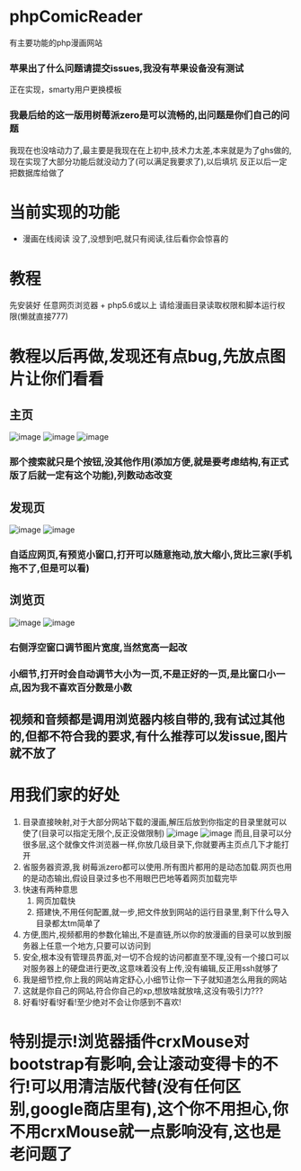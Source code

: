 # phpComicReader

有主要功能的php漫画网站

### 苹果出了什么问题请提交issues,我没有苹果设备没有测试

正在实现，smarty用户更换模板

### 我最后给的这一版用树莓派zero是可以流畅的,出问题是你们自己的问题

我现在也没啥动力了,最主要是我现在在上初中,技术力太差,本来就是为了ghs做的,现在实现了大部分功能后就没动力了(可以满足我要求了),以后填坑
反正以后一定把数据库给做了

# 当前实现的功能

- 漫画在线阅读
没了,没想到吧,就只有阅读,往后看你会惊喜的

# 教程

先安装好 任意网页浏览器 + php5.6或以上 请给漫画目录读取权限和脚本运行权限(懒就直接777)

# 教程以后再做,发现还有点bug,先放点图片让你们看看

## 主页
![image](https://user-images.githubusercontent.com/47025714/183654336-c8d7576e-3361-4d81-a0c1-187e39d428e8.png)
![image](https://user-images.githubusercontent.com/47025714/183644040-37c45c61-dd95-4ba7-8c7a-3f9f29570d67.png)
![image](https://user-images.githubusercontent.com/47025714/183645305-2dacd3d6-dc46-484e-b179-b33dbcce8f1b.png)
### 那个搜索就只是个按钮,没其他作用(添加方便,就是要考虑结构,有正式版了后就一定有这个功能),列数动态改变

## 发现页
![image](https://user-images.githubusercontent.com/47025714/183644262-a84f5f3f-521a-48f4-9413-024800f5235f.png)
![image](https://user-images.githubusercontent.com/47025714/183644596-3360888f-0af1-4c9c-9ed1-8ee90913a77f.png)
### 自适应网页,有预览小窗口,打开可以随意拖动,放大缩小,货比三家(手机拖不了,但是可以看)

## 浏览页
![image](https://user-images.githubusercontent.com/47025714/183644869-5cdd6689-9637-4f00-9ab1-530110a3ce49.png)
![image](https://user-images.githubusercontent.com/47025714/183645007-af26aff2-e90c-4dce-9764-d594af15c7a5.png)
### 右侧浮空窗口调节图片宽度,当然宽高一起改
### 小细节,打开时会自动调节大小为一页,不是正好的一页,是比窗口小一点,因为我不喜欢百分数是小数

## 视频和音频都是调用浏览器内核自带的,我有试过其他的,但都不符合我的要求,有什么推荐可以发issue,图片就不放了

# 用我们家的好处
1. 目录直接映射,对于大部分网站下载的漫画,解压后放到你指定的目录里就可以使了(目录可以指定无限个,反正没做限制)
![image](https://user-images.githubusercontent.com/47025714/183648259-b6098084-4f7b-4971-80e3-3c4717be028c.png)
![image](https://user-images.githubusercontent.com/47025714/183646462-2af3d54d-56ab-45b6-9490-ae19ced1751b.png)
而且,目录可以分很多层,这个就像文件浏览器一样,你放几级目录下,你就要再主页点几下才能打开
2. 省服务器资源,我 树莓派zero都可以使用.所有图片都用的是动态加载.网页也用的是动态输出,假设目录过多也不用眼巴巴地等着网页加载完毕
3. 快速有两种意思
    1. 网页加载快
    2. 搭建快,不用任何配置,就一步,把文件放到网站的运行目录里,剩下什么导入目录都太tm简单了
3. 方便,图片,视频都用的参数化输出,不是直链,所以你的放漫画的目录可以放到服务器上任意一个地方,只要可以访问到
4. 安全,根本没有管理员界面,对一切不合规的访问都直至不理,没有一个接口可以对服务器上的硬盘进行更改,这意味着没有上传,没有编辑,反正用ssh就够了
5. 我是细节控,你上我的网站肯定舒心,小细节让你一下子就知道怎么用我的网站
6. 这就是你自己的网站,符合你自己的xp,想放啥就放啥,这没有吸引力???
7. 好看!好看!好看!至少绝对不会让你感到不喜欢!

# 特别提示!浏览器插件crxMouse对bootstrap有影响,会让滚动变得卡的不行!可以用清洁版代替(没有任何区别,google商店里有),这个你不用担心,你不用crxMouse就一点影响没有,这也是老问题了
